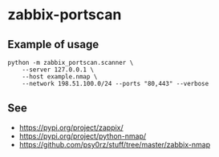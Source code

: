 # zabbix-portscan

## Example of usage
    python -m zabbix_portscan.scanner \
        --server 127.0.0.1 \
        --host example.nmap \
        --network 198.51.100.0/24 --ports "80,443" --verbose
## See
* https://pypi.org/project/zappix/
* https://pypi.org/project/python-nmap/
* https://github.com/psy0rz/stuff/tree/master/zabbix-nmap
